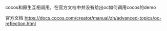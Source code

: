 cocos和原生互相调用，在官方文档中并没有给出oc如何调用cocos的demo

官方文档
https://docs.cocos.com/creator/manual/zh/advanced-topics/oc-reflection.html
